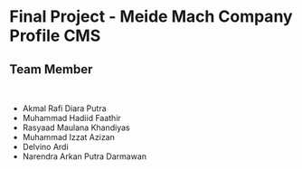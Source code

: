 # Final Project - Meide Mach Company Profile CMS
## Team Member
<br>
<ul>
  <li>Akmal Rafi Diara Putra</li>
  <li>Muhammad Hadiid Faathir</li>
  <li>Rasyaad Maulana Khandiyas</li>
  <li>Muhammad Izzat Azizan</li>
  <li>Delvino Ardi</li>
  <li>Narendra Arkan Putra Darmawan</li>
</ul>

